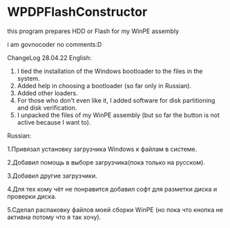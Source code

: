 # WPDPFlashConstructor
 this program prepares HDD or Flash for my WinPE assembly

i am govnocoder no comments:D

ChangeLog 28.04.22
English:
1. I tied the installation of the Windows bootloader to the files in the system.
2. Added help in choosing a bootloader (so far only in Russian).
3. Added other loaders.
4. For those who don't even like it, I added software for disk partitioning and disk verification.
5. I unpacked the files of my WinPE assembly (but so far the button is not active because I want to).


Russian:

1.Привязал установку загрузчика Windows к файлам в системе.

2.Добавил помощь в выборе загрузчика(пока только на русском).

3.Добавил другие загрузчики.

4.Для тех кому чёт не понравится добавил софт для разметки диска и проверки диска.

5.Сделал распаковку файлов моей сборки WinPE (но пока что кнопка не активна потому что я так хочу).
